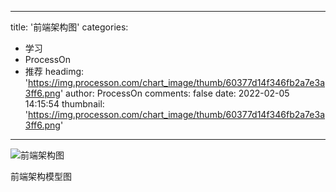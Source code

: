 
---
title: '前端架构图'
categories: 
 - 学习
 - ProcessOn
 - 推荐
headimg: 'https://img.processon.com/chart_image/thumb/60377d14f346fb2a7e3a3ff6.png'
author: ProcessOn
comments: false
date: 2022-02-05 14:15:54
thumbnail: 'https://img.processon.com/chart_image/thumb/60377d14f346fb2a7e3a3ff6.png'
---

<div>   
<img class="thumb" alt="前端架构图" src="https://img.processon.com/chart_image/thumb/60377d14f346fb2a7e3a3ff6.png" referrerpolicy="no-referrer">
<p>前端架构模型图</p>  
</div>
            